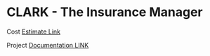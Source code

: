 # CLARK - The Insurance Manager

Cost [Estimate Link](https://calculator.aws/#/estimate?id=f946f53145b36a0859111c3ca5cc5cc54359d2dc)

Project [Documentation LINK](https://docs.google.com/document/d/1185ZenUUtYdc4LJzG3DIXogDqCj9Y_Av3Icld9RiG8Q/edit?usp=sharing)